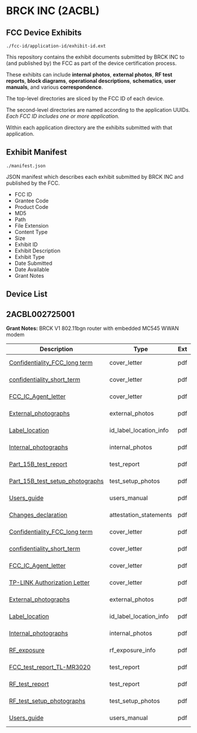 # BRCK INC (2ACBL)
## FCC Device Exhibits

```
./fcc-id/application-id/exhibit-id.ext
```

This repository contains the exhibit documents submitted by BRCK INC to (and published by) the FCC as part of the device certification process.

These exhibits can include **internal photos**, **external photos**, **RF test reports**, **block diagrams**, **operational descriptions**, **schematics**, **user manuals**, and various **correspondence**.

The top-level directories are sliced by the FCC ID of each device.

The second-level directories are named according to the application UUIDs. *Each FCC ID includes one or more application.*

Within each application directory are the exhibits submitted with that application. 

## Exhibit Manifest

```
./manifest.json
```

JSON manifest which describes each exhibit submitted by BRCK INC and published by the FCC.

- FCC ID
- Grantee Code
- Product Code
- MD5
- Path
- File Extension
- Content Type
- Size
- Exhibit ID
- Exhibit Description
- Exhibit Type
- Date Submitted
- Date Available
- Grant Notes

## Device List
## 2ACBL002725001
**Grant Notes:** BRCK V1 802.11bgn router with embedded MC545 WWAN modem

| Description | Type | Ext | Size | Submitted | Available |
| ----------- | ---- | --- | ---- | --------- | --------- |
| [Confidentiality_FCC_long term](2ACBL002725001/704c9a2124acbdd91ef1fdbec9b6677a/2363443.pdf) | cover_letter | pdf | 156248 | 2014-08-20 | 2014-08-20 |
| [confidentiality_short_term](2ACBL002725001/704c9a2124acbdd91ef1fdbec9b6677a/2363444.pdf) | cover_letter | pdf | 155172 | 2014-08-20 | 2014-08-20 |
| [FCC_IC_Agent_letter](2ACBL002725001/704c9a2124acbdd91ef1fdbec9b6677a/2363445.pdf) | cover_letter | pdf | 12212 | 2014-08-20 | 2014-08-20 |
| [External_photographs](2ACBL002725001/704c9a2124acbdd91ef1fdbec9b6677a/2363427.pdf) | external_photos | pdf | 3497852 | 2014-08-20 | 2015-02-16 |
| [Label_location](2ACBL002725001/704c9a2124acbdd91ef1fdbec9b6677a/2363425.pdf) | id_label_location_info | pdf | 212400 | 2014-08-20 | 2014-08-20 |
| [Internal_photographs](2ACBL002725001/704c9a2124acbdd91ef1fdbec9b6677a/2363434.pdf) | internal_photos | pdf | 1848818 | 2014-08-20 | 2015-02-16 |
| [Part_15B_test_report](2ACBL002725001/704c9a2124acbdd91ef1fdbec9b6677a/2363625.pdf) | test_report | pdf | 2140383 | 2014-08-20 | 2014-08-20 |
| [Part_15B_test_setup_photographs](2ACBL002725001/704c9a2124acbdd91ef1fdbec9b6677a/2363633.pdf) | test_setup_photos | pdf | 2558943 | 2014-08-20 | 2015-02-16 |
| [Users_guide](2ACBL002725001/704c9a2124acbdd91ef1fdbec9b6677a/2363433.pdf) | users_manual | pdf | 1559475 | 2014-08-20 | 2015-02-16 |
| [Changes_declaration](2ACBL002725001/6a49d81cdfddf13190c91843ecdd2ef0/2363426.pdf) | attestation_statements | pdf | 42964 | 2014-08-20 | 2014-08-20 |
| [Confidentiality_FCC_long term](2ACBL002725001/6a49d81cdfddf13190c91843ecdd2ef0/2363443.pdf) | cover_letter | pdf | 156248 | 2014-08-20 | 2014-08-20 |
| [confidentiality_short_term](2ACBL002725001/6a49d81cdfddf13190c91843ecdd2ef0/2363444.pdf) | cover_letter | pdf | 155172 | 2014-08-20 | 2014-08-20 |
| [FCC_IC_Agent_letter](2ACBL002725001/6a49d81cdfddf13190c91843ecdd2ef0/2363445.pdf) | cover_letter | pdf | 12212 | 2014-08-20 | 2014-08-20 |
| [TP-LINK Authorization Letter](2ACBL002725001/6a49d81cdfddf13190c91843ecdd2ef0/2363446.pdf) | cover_letter | pdf | 521179 | 2014-08-20 | 2014-08-20 |
| [External_photographs](2ACBL002725001/6a49d81cdfddf13190c91843ecdd2ef0/2363427.pdf) | external_photos | pdf | 3497852 | 2014-08-20 | 2015-02-16 |
| [Label_location](2ACBL002725001/6a49d81cdfddf13190c91843ecdd2ef0/2363425.pdf) | id_label_location_info | pdf | 212400 | 2014-08-20 | 2014-08-20 |
| [Internal_photographs](2ACBL002725001/6a49d81cdfddf13190c91843ecdd2ef0/2363434.pdf) | internal_photos | pdf | 1848818 | 2014-08-20 | 2015-02-16 |
| [RF_exposure](2ACBL002725001/6a49d81cdfddf13190c91843ecdd2ef0/2363435.pdf) | rf_exposure_info | pdf | 35439 | 2014-08-20 | 2014-08-20 |
| [FCC_test_report_TL-MR3020](2ACBL002725001/6a49d81cdfddf13190c91843ecdd2ef0/2363430.pdf) | test_report | pdf | 925158 | 2014-08-20 | 2014-08-20 |
| [RF_test_report](2ACBL002725001/6a49d81cdfddf13190c91843ecdd2ef0/2363431.pdf) | test_report | pdf | 1702872 | 2014-08-20 | 2014-08-20 |
| [RF_test_setup_photographs](2ACBL002725001/6a49d81cdfddf13190c91843ecdd2ef0/2363432.pdf) | test_setup_photos | pdf | 499879 | 2014-08-20 | 2015-02-16 |
| [Users_guide](2ACBL002725001/6a49d81cdfddf13190c91843ecdd2ef0/2363433.pdf) | users_manual | pdf | 1559475 | 2014-08-20 | 2015-02-16 |
